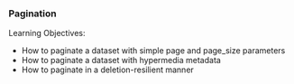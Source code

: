 ### Pagination 

Learning Objectives:

  - How to paginate a dataset with simple page and page_size parameters
  - How to paginate a dataset with hypermedia metadata
  - How to paginate in a deletion-resilient manner
